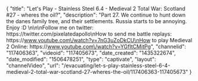 {
    "title": "Let's Play - Stainless Steel 6.4 - Medieval 2 Total War: Scotland #27 - wheres the oil?",
    "description": "Part 27.  We continue to hunt down the danes family tree, and their settlements.  Russia starts to be annoying.  Enjoy :D \n\n\nFollow me on twitter: https:\/\/twitter.com\/pixelatedapollo\nHow to send me battle replays: https:\/\/www.youtube.com\/watch?v=7nG3uZoDkCU\nHow to play Medieval 2 Online: https:\/\/www.youtube.com\/watch?v=YGfItCMitPg",
    "channelid": "117406363",
    "videoid": "117405673",
    "date_created": "1435322674",
    "date_modified": "1506478251",
    "type": "captivate",
    "layout": "channelVideo",
    "url": "\/evacuating\/let-s-play-stainless-steel-6-4-medieval-2-total-war-scotland-27-wheres-the-oil\/117406363-117405673"
}